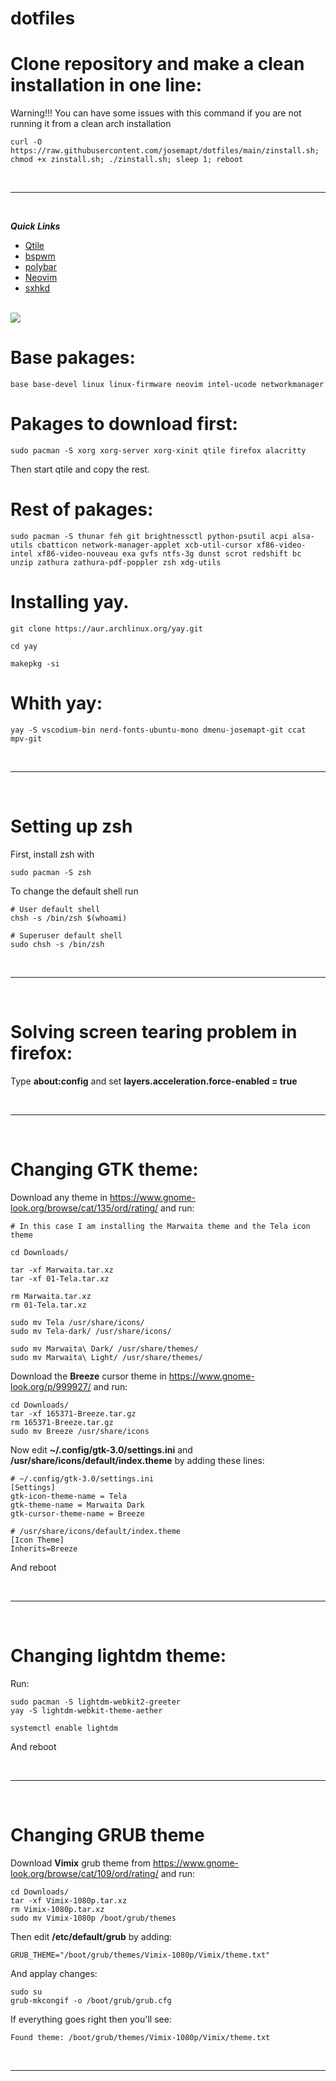 # dotfiles


# Clone repository and make a clean installation in one line:
Warning!!! You can have some issues with this command if you are not running it from a clean arch installation
```
curl -O https://raw.githubusercontent.com/josemapt/dotfiles/main/zinstall.sh; chmod +x zinstall.sh; ./zinstall.sh; sleep 1; reboot

```

<br>
<hr>
<br>


***Quick Links***
  - [Qtile](https://github.com/josemapt/dotfiles/tree/main/.config/qtile)
  - [bspwm](https://github.com/josemapt/dotfiles/tree/main/.config/bspwm)
  - [polybar](https://github.com/josemapt/dotfiles/tree/main/.config/polybar)
  - [Neovim](https://github.com/josemapt/dotfiles/tree/main/.config/nvim)
  - [sxhkd](https://github.com/josemapt/dotfiles/tree/main/.config/sxhkd)
  
<br>

<img src="https://repository-images.githubusercontent.com/320825726/85ecb200-3c89-11eb-94e8-efedf91e4b9a">

# Base pakages:

```
base base-devel linux linux-firmware neovim intel-ucode networkmanager
```


# Pakages to download first:
```
sudo pacman -S xorg xorg-server xorg-xinit qtile firefox alacritty
```
Then start qtile and copy the rest.

# Rest of pakages:
```
sudo pacman -S thunar feh git brightnessctl python-psutil acpi alsa-utils cbatticon network-manager-applet xcb-util-cursor xf86-video-intel xf86-video-nouveau exa gvfs ntfs-3g dunst scrot redshift bc unzip zathura zathura-pdf-poppler zsh xdg-utils
```

# Installing yay.
```
git clone https://aur.archlinux.org/yay.git

cd yay

makepkg -si
```

# Whith yay:
```
yay -S vscodium-bin nerd-fonts-ubuntu-mono dmenu-josemapt-git ccat mpv-git
```

<br>
<hr>
<br>


# Setting up zsh
First, install zsh with
```
sudo pacman -S zsh
```
To change the default shell run
```
# User default shell
chsh -s /bin/zsh $(whoami)

# Superuser default shell
sudo chsh -s /bin/zsh
```

<br>
<hr>
<br>

# Solving screen tearing problem in firefox:
Type <b>about:config</b> and set <b>layers.acceleration.force-enabled = true</b>

<br>
<hr>
<br>

# Changing GTK theme:
Download any theme in https://www.gnome-look.org/browse/cat/135/ord/rating/ and run:
```
# In this case I am installing the Marwaita theme and the Tela icon theme

cd Downloads/

tar -xf Marwaita.tar.xz
tar -xf 01-Tela.tar.xz

rm Marwaita.tar.xz
rm 01-Tela.tar.xz

sudo mv Tela /usr/share/icons/
sudo mv Tela-dark/ /usr/share/icons/

sudo mv Marwaita\ Dark/ /usr/share/themes/
sudo mv Marwaita\ Light/ /usr/share/themes/
```
Download the <b>Breeze</b> cursor theme in https://www.gnome-look.org/p/999927/ and run:
```
cd Downloads/
tar -xf 165371-Breeze.tar.gz
rm 165371-Breeze.tar.gz
sudo mv Breeze /usr/share/icons
```
Now edit <b>~/.config/gtk-3.0/settings.ini</b> and <b>/usr/share/icons/default/index.theme</b> by adding these lines:
```
# ~/.config/gtk-3.0/settings.ini
[Settings]
gtk-icon-theme-name = Tela
gtk-theme-name = Marwaita Dark
gtk-cursor-theme-name = Breeze

# /usr/share/icons/default/index.theme
[Icon Theme]
Inherits=Breeze
```
And reboot

<br>
<hr>
<br>

# Changing lightdm theme:
Run:
```
sudo pacman -S lightdm-webkit2-greeter
yay -S lightdm-webkit-theme-aether

systemctl enable lightdm
```
And reboot


<br>
<hr>
<br>

# Changing GRUB theme
Download <b>Vimix</b> grub theme from https://www.gnome-look.org/browse/cat/109/ord/rating/ and run:
```
cd Downloads/
tar -xf Vimix-1080p.tar.xz
rm Vimix-1080p.tar.xz
sudo mv Vimix-1080p /boot/grub/themes
```
Then edit <b>/etc/default/grub</b> by adding:
```
GRUB_THEME="/boot/grub/themes/Vimix-1080p/Vimix/theme.txt"
```
And applay changes:
```
sudo su
grub-mkcongif -o /boot/grub/grub.cfg
```
If everything goes right then you'll see:
```
Found theme: /boot/grub/themes/Vimix-1080p/Vimix/theme.txt
```

<br>
<hr>
<br>
